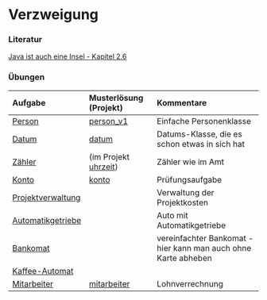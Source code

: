 # Verzweigung #

### Literatur ###

[Java ist auch eine Insel - Kapitel 2.6](http://openbook.galileocomputing.de/javainsel8/javainsel_02_006.htm#mj6dafe7386302ac8bd0c1718093caff8c)


### Übungen ###
| **Aufgabe** | **Musterlösung (Projekt)** | **Kommentare** |
|:------------|:----------------------------|:---------------|
| [Person](uebung_verzweigung_person.md) |   [person\_v1](http://code.google.com/p/pr-gse/source/browse/#svn/trunk/uebungen/musterloesungen/src/person_v1) | Einfache Personenklasse |
| [Datum](uebung_verzweigung_datum.md) |   [datum](http://code.google.com/p/pr-gse/source/browse/#svn/trunk/uebungen/musterloesungen/src/datum) | Datums-Klasse, die es schon etwas in sich hat |
| [Zähler](uebung_verzweigung_zaehler.md) | (im Projekt [uhrzeit](http://code.google.com/p/pr-gse/source/browse/#svn/trunk/uebungen/musterloesungen/src/uhrzeit))   | Zähler wie im Amt |
| [Konto](uebung_verzweigung_konto.md) | [konto](http://code.google.com/p/pr-gse/source/browse/#svn/trunk/uebungen/musterloesungen/src/konto)   | Prüfungsaufgabe |
| [Projektverwaltung](uebung_verzweigung_projektverwaltung.md) |  | Verwaltung der Projektkosten |
| [Automatikgetriebe](uebung_verzweigung_automatik.md) |  | Auto mit Automatikgetriebe |
| [Bankomat](uebung_verzweigung_bankomat.md) |  | vereinfachter Bankomat - hier kann man auch ohne Karte abheben |
| [Kaffee-Automat](uebung_verzweigung_kaffeeautomat.md) |  |  |
| [Mitarbeiter](uebung_verzweigung_mitarbeiter.md) | [mitarbeiter](http://code.google.com/p/pr-gse/source/browse/#svn/trunk/uebungen/musterloesungen/src/mitarbeiter) | Lohnverrechnung |